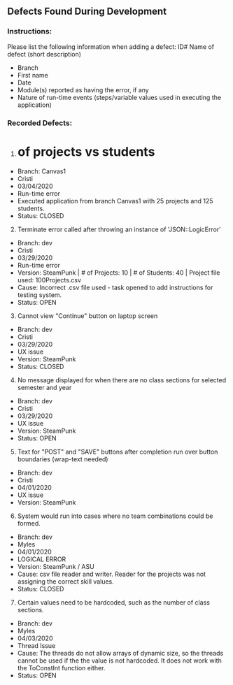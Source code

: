 ## Defects Found During Development

### Instructions:

Please list the following information when adding a defect:
ID# Name of defect (short description)
- Branch
- First name
- Date
- Module(s) reported as having the error, if any
- Nature of run-time events (steps/variable values used in executing the application)

### Recorded Defects:

1. # of projects vs students
- Branch: Canvas1
- Cristi
- 03/04/2020
- Run-time error
- Executed application from branch Canvas1 with 25 projects and 125 students.
- Status: CLOSED

2. Terminate error called after throwing an instance of 'JSON::LogicError'
- Branch: dev
- Cristi
- 03/29/2020
- Run-time error
- Version: SteamPunk | # of Projects: 10 | # of Students: 40 | Project file used: 100Projects.csv
- Cause: Incorrect .csv file used - task opened to add instructions for testing system.
- Status: OPEN

3. Cannot view "Continue" button on laptop screen
- Branch: dev
- Cristi
- 03/29/2020
- UX issue
- Version: SteamPunk
- Status: CLOSED

4. No message displayed for when there are no class sections for selected semester and year
- Branch: dev
- Cristi
- 03/29/2020
- UX issue
- Version: SteamPunk
- Status: OPEN

5. Text for "POST" and "SAVE" buttons after completion run over button boundaries (wrap-text needed)
- Branch: dev
- Cristi
- 04/01/2020
- UX issue
- Version: SteamPunk

6. System would run into cases where no team combinations could be formed.
- Branch: dev
- Myles
- 04/01/2020
- LOGICAL ERROR
- Version: SteamPunk / ASU
- Cause: csv file reader and writer. Reader for the projects was not assigning the correct skill values.
- Status: CLOSED

7. Certain values need to be hardcoded, such as the number of class sections.
- Branch: dev
- Myles
- 04/03/2020
- Thread Issue
- Cause: The threads do not allow arrays of dynamic size, so the threads cannot be used if the the 
 value is not hardcoded. It does not work with the ToConstInt function either. 
- Status: OPEN
